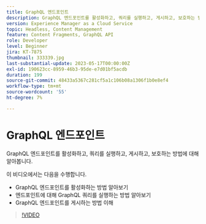 ```yaml
---
title: GraphQL 엔드포인트
description: GraphQL 엔드포인트를 활성화하고, 쿼리를 실행하고, 게시하고, 보호하는 방법에 대해 알아봅니다.
version: Experience Manager as a Cloud Service
topic: Headless, Content Management
feature: Content Fragments, GraphQL API
role: Developer
level: Beginner
jira: KT-7875
thumbnail: 333339.jpg
last-substantial-update: 2023-05-17T00:00:00Z
exl-id: 190623cc-8959-46b3-95de-e7d01bf5acdb
duration: 199
source-git-commit: 48433a5367c281cf5a1c106b08a1306f1b0e8ef4
workflow-type: tm+mt
source-wordcount: '55'
ht-degree: 7%

---
```


# GraphQL 엔드포인트

GraphQL 엔드포인트를 활성화하고, 쿼리를 실행하고, 게시하고, 보호하는 방법에 대해 알아봅니다.

이 비디오에서는 다음을 수행합니다.

+ GraphQL 엔드포인트를 활성화하는 방법 알아보기
+ 엔드포인트에 대해 GraphQL 쿼리를 실행하는 방법 알아보기
+ GraphQL 엔드포인트를 게시하는 방법 이해

>[!VIDEO](https://video.tv.adobe.com/v/333339?quality=12&learn=on)
